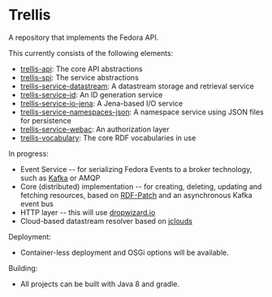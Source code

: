# Trellis

A repository that implements the Fedora API.

This currently consists of the following elements:

  * [trellis-api](https://github.com/acoburn/trellis-api): The core API abstractions
  * [trellis-spi](https://github.com/acoburn/trellis-spi): The service abstractions
  * [trellis-service-datastream](https://github.com/acoburn/trellis-service-datastream): A datastream storage and retrieval service
  * [trellis-service-id](https://github.com/acoburn/trellis-service-id): An ID generation service
  * [trellis-service-io-jena](https://github.com/acoburn/trellis-service-io-jena): A Jena-based I/O service
  * [trellis-service-namespaces-json](https://github.com/acoburn/trellis-service-namespaces-json): A namespace service using JSON files for persistence
  * [trellis-service-webac](https://github.com/acoburn/trellis-service-webac): An authorization layer
  * [trellis-vocabulary](https://github.com/acoburn/trellis-vocabulary): The core RDF vocabularies in use

In progress:

 * Event Service -- for serializing Fedora Events to a broker technology, such as [Kafka](http://kafka.apache.org) or AMQP
 * Core (distributed) implementation -- for creating, deleting, updating and fetching resources, based on [RDF-Patch](https://afs.github.io/rdf-patch/) and an asynchronous Kafka event bus
 * HTTP layer -- this will use [dropwizard.io](http://dropwizard.io)
 * Cloud-based datastream resolver based on [jclouds](https://jclouds.apache.org/)

Deployment:

 * Container-less deployment and OSGi options will be available.

Building:

 * All projects can be built with Java 8 and gradle.
